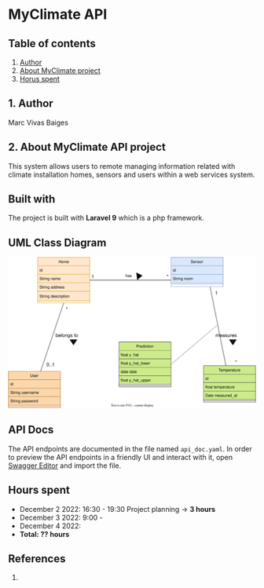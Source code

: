 # MyClimate API

## Table of contents
1. [Author](#1-author)
2. [About MyClimate project](#2-about-myclimate-api-project)
3. [Horus spent]()

## 1. Author
Marc Vivas Baiges

## 2. About MyClimate API project
This system allows users to remote managing information related with
climate installation homes, sensors and users within a web services system.

## Built with
The project is built with **Laravel 9** which is a php framework.

## UML Class Diagram
![UML Class Diagram](api_uml_diagram.svg)

## API Docs
The API endpoints are documented in the file named `api_doc.yaml`. In order to preview 
the API endpoints in a friendly UI and interact with it, 
open [Swagger Editor](https://editor.swagger.io/) and import the file.  

## Hours spent
- December 2 2022: 16:30 - 19:30  Project planning ->  <strong> 3 hours </strong>  
- December 3 2022: 9:00 - 
- December 4 2022: 
- <strong>  Total:   ?? hours  </strong> 

## References
1. 
